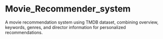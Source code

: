 # Movie_Recommender_system
A movie recommendation system using TMDB dataset, combining overview, keywords, genres, and director information for personalized recommendations.
